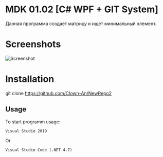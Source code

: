 # MDK 01.02 [C# WPF + GIT System]

Данная программа создает матрицу и ищет минимальный элемент.

# Screenshots

![Screenshot](https://i.ibb.co/Jt1b6j3/1.png)

# Installation
git clone https://github.com/Clown-An/NewRepo2

Usage
----

To start programm usage:

    Visual Studio 2019
Or

    Visual Studio Code (.NET 4.7)
